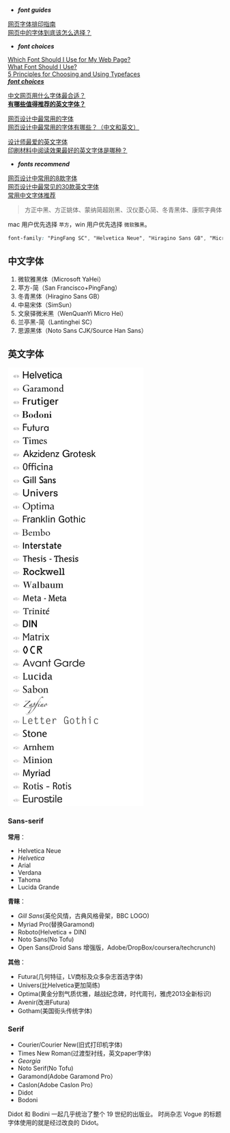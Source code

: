 - ***font guides***

[网页字体排印指南](http://www.jianshu.com/p/0ae5de404e75)  
[网页中的字体到底该怎么选择？](http://www.jianshu.com/p/81d4486bc816)  

- ***font choices***

[Which Font Should I Use for My Web Page?](https://www.thesitewizard.com/webdesign/which-fonts-to-use.shtml)  
[What Font Should I Use? ](http://drmarkwomack.com/a-writing-handbook/style/typography/)  
[5 Principles for Choosing and Using Typefaces](https://www.smashingmagazine.com/2010/12/what-font-should-i-use-five-principles-for-choosing-and-using-typefaces/)  
[***font choices***](https://designschool.canva.com/font-design/)  

[中文网页用什么字体最合适？](https://www.zhihu.com/question/20404847)  
[**有哪些值得推荐的英文字体？**](https://www.zhihu.com/question/23210530)  

[网页设计中最常用的字体](http://www.cnblogs.com/fxair/p/3495004.html)  
[网页设计中最常用的字体有哪些？（中文和英文）](https://www.zhihu.com/question/19680724)  

[设计师最爱的英文字体](https://zhuanlan.zhihu.com/p/22685508)  
[印刷材料中阅读效果最好的英文字体是哪种？](https://www.zhihu.com/question/19683987)  

- ***fonts recommend***

[网页设计中常用的8款字体](http://www.jianshu.com/p/66f66e9e0d56)  
[网页设计中最常见的30款英文字体](http://www.uisdc.com/30-west-typegraph-in-web-design)  
[常用中文字体推荐](http://blog.sina.com.cn/s/blog_a737d07c01013kwi.html)  

> 方正中黑、方正姚体、蒙纳简超刚黑、汉仪菱心简、冬青黑体、康熙字典体

mac 用户优先选择 `苹方`，win 用户优先选择 `微软雅黑`。

```CSS
font-family: "PingFang SC", "Helvetica Neue", "Hiragino Sans GB", "Microsoft YaHei", "微软雅黑", Helvetica, Arial, Verdana, sans-serif;
```

## 中文字体
1. 微软雅黑体（Microsoft YaHei）  
2. 苹方-简（San Francisco+PingFang）  
3. 冬青黑体（Hiragino Sans GB）  
4. 中易宋体（SimSun）  
5. 文泉驿微米黑（WenQuanYi Micro Hei）  
6. 兰亭黑-简（Lantinghei SC）  
7. 思源黑体（Noto Sans CJK/Source Han Sans）  

## 英文字体
![30种最佳英文字体](30种最佳英文字体.jpg)

### Sans-serif
**常用**：

- Helvetica Neue  
- *Helvetica*  
- Arial  
- Verdana  
- Tahoma  
- Lucida Grande  

**青睐**：

- *Gill Sans*(英伦风情，古典风格骨架，BBC LOGO)  
- Myriad Pro(替换Garamond)  
- Roboto(Helvetica + DIN)  
- Noto Sans(No Tofu)  
- Open Sans(Droid Sans 增强版，Adobe/DropBox/coursera/techcrunch)  

**其他**：

- Futura(几何特征，LV商标及众多杂志首选字体)  
- Univers(比Helvetica更加简练)  
- Optima(黄金分割气质优雅，越战纪念碑，时代周刊，雅虎2013全新标识)  
- Avenir(改进Futura)  
- Gotham(美国街头传统字体)  

### Serif
- Courier/Courier New(旧式打印机字体)  
- Times New Roman(过渡型衬线，英文paper字体)  
- *Georgia*  
- Noto Serif(No Tofu)  
- Garamond(Adobe Garamond Pro）  
- Caslon(Adobe Caslon Pro）  
- Didot  
- Bodoni  

Didot 和 Bodini 一起几乎统治了整个 19 世纪的出版业。
时尚杂志 Vogue 的标题字体使用的就是经过改良的 Didot。 
